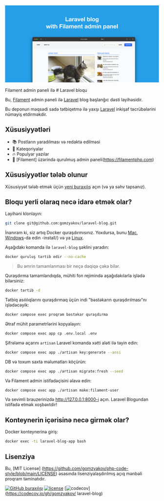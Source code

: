 ![Filament admin paneli ilə Laravel bloqu](../docs/social-preview-en.png)

Filament admin paneli ilə # Laravel bloqu

Bu, [Filament](https://filamentphp.com) admin paneli ilə [Laravel](https://laravel.com) blog başlanğıc dəsti layihəsidir.

Bu deponun məqsədi sadə tətbiqetmə ilə yaxşı [Laravel](https://laravel.com) inkişaf təcrübələrini nümayiş etdirməkdir.

## Xüsusiyyətləri

- 📚 Postların yaradılması və redaktə edilməsi
- 🥑 Kateqoriyalar
- :fire: Populyar yazılar
- :hatched_chick: [Filament] üzərində qurulmuş admin paneli(https://filamentphp.com)

## Xüsusiyyətlər tələb olunur

Xüsusiyyət tələb etmək üçün [yeni buraxılış](https://github.com/gomzyakov/laravel-blog/issues/new) açın (və ya səhv tapsanız).

## Bloqu yerli olaraq necə idarə etmək olar?

Layihəni klonlayın:

``` bash
git clone git@github.com:gomzyakov/laravel-blog.git
```

İnanıram ki, siz artıq Docker quraşdırmısınız. Yoxdursa, bunu [Mac](https://docs.docker.com/desktop/install/mac-install/), [Windows](https://docs.docker.com/desktop/install/windows)-da edin -install/) və ya [Linux](https://docs.docker.com/desktop/install/linux-install/).

Aşağıdakı komanda ilə `laravel-blog` şəklini yaradın:

``` bash
docker quruluş tərtib edir --no-cache
```

>Bu əmrin tamamlanması bir neçə dəqiqə çəkə bilər.

Quraşdırma tamamlandıqda, mühiti fon rejimində aşağıdakılarla işlədə bilərsiniz:

``` bash
docker tərtib -d
```

Tətbiq asılılıqlarını quraşdırmaq üçün indi "bəstəkarın quraşdırılması"nı işlədəcəyik:

``` bash
docker compose exec proqram bəstəkar quraşdırma
```

Ətraf mühit parametrlərini kopyalayın:

``` bash
docker compose exec app cp .env.local .env
```

Şifrələmə açarını `artisan` Laravel komanda xətti aləti ilə təyin edin:

``` bash
docker compose exec app ./artisan key:generate --ansi
```

DB və toxum saxta məlumatları köçürün:

``` bash
docker compose exec app ./artisan migrate:fresh --seed
```

Və Filament admin istifadəçisini əlavə edin:

``` bash
docker compose exec app ./artisan make:filament-user
```

Və sevimli brauzerinizdə http://127.0.0.1:8000-i açın. Laravel Blogundan istifadə etmək xoşbəxtdir!

## Konteynerin içərisinə necə girmək olar?

Docker konteynerinə giriş:

``` bash
docker exec -ti laravel-blog-app bash
```

## Lisenziya

Bu, [MIT License] (https://github.com/gomzyakov/php-code-style/blob/main/LICENSE) əsasında lisenziyalaşdırılmış açıq mənbəli proqram təminatıdır.


[![GitHub buraxılışı](https://img.shields.io/github/release/gomzyakov/laravel-blog.svg)](https://github.com/gomzyakov/laravel-blog/releases/latest)
[![license](https://img.shields.io/badge/License-MIT-green.svg)](https://github.com/gomzyakov/laravel-blog/blob/development/LICENSE)
[![codecov](https://codecov.io/gh/gomzyakov/laravel-blog/branch/main/graph/badge.svg?token=4CYTVMVUYV)](https://codecov.io/gh/gomzyakov/ laravel-blog)